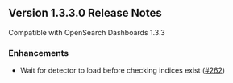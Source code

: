 ## Version 1.3.3.0 Release Notes

Compatible with OpenSearch Dashboards 1.3.3

### Enhancements

* Wait for detector to load before checking indices exist ([#262](https://github.com/opensearch-project/anomaly-detection-dashboards-plugin/pull/262))

